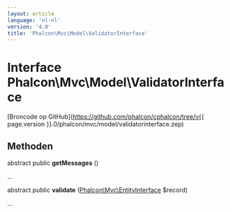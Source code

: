 ```yaml
---
layout: article
language: 'nl-nl'
version: '4.0'
title: 'Phalcon\Mvc\Model\ValidatorInterface'
---
```

# Interface **Phalcon\Mvc\Model\ValidatorInterface**

[Broncode op GitHub](https://github.com/phalcon/cphalcon/tree/v{{ page.version }}.0/phalcon/mvc/model/validatorinterface.zep)

## Methoden

abstract public **getMessages** ()

...

abstract public **validate** ([Phalcon\Mvc\EntityInterface](Phalcon_Mvc_EntityInterface) $record)

...